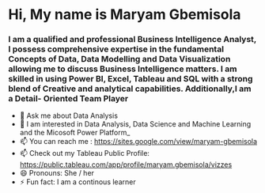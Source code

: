 # Hi, My name is Maryam Gbemisola

### I am a qualified  and professional Business Intelligence Analyst, I possess comprehensive expertise in the fundamental Concepts of Data, Data Modelling and Data Visualization allowing me to discuss Business Intelligence matters. I am skilled in using Power BI, Excel, Tableau and SQL with a strong blend of Creative and analytical capabilities. Additionally,I am a Detail- Oriented Team Player

- 💬 Ask me about Data Analysis
- 💬 I am interested in  Data Analysis, Data Science and Machine Learning and the Micosoft Power Platform_
- 📫 You can reach me : https://sites.google.com/view/maryam-gbemisola
- 📫 Check out my Tableau Public Profile:  https://public.tableau.com/app/profile/maryam.gbemisola/vizzes
- 😄 Pronouns: She / her
- ⚡ Fun fact: I am a continous learner

